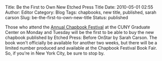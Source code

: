 Title: Be the First to Own New Etched Press Title
Date: 2010-05-01 02:55
Author: Editor
Category: Blog
Tags: chapbooks, new title, published, sarah carson
Slug: be-the-first-to-own-new-title
Status: published

Those who attend the [Annual Chapbook Festival](http://www.chapbookfestival.org "chapbookfestival") at the CUNY Graduate Center on Monday and Tuesday will be the first to be able to buy the new chapbook published by Etched Press: Before OnStar by Sarah Carson. The book won't officially be available for another two weeks, but there will be a limited number produced and available at the Chapbook Festival Book Fair. So, if you're in New York City, be sure to stop by.
